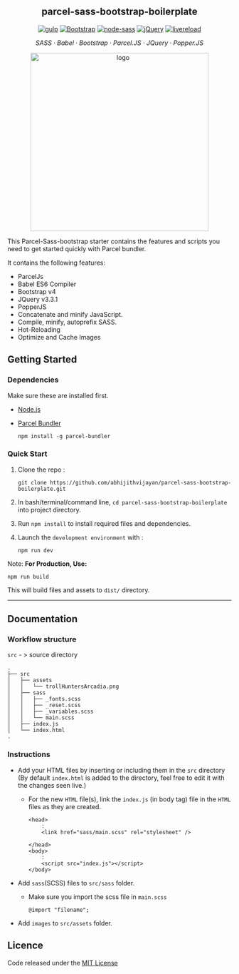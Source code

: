 <h2 align="center">parcel-sass-bootstrap-boilerplate</h2>

<p align="center">
  <a href="https://www.npmjs.com/package/parcel">
    <img alt="gulp" src="https://img.shields.io/badge/parcel-v1.11.0-blue.svg"></a>
  <a href="http://getbootstrap.com/">
    <img alt="Bootstrap" src="https://img.shields.io/badge/Bootstrap-v4.2.1-563d7c.svg"></a>
  <a href="https://www.npmjs.com/package/gulp-sass">
    <img alt="node-sass" src="https://img.shields.io/badge/node--sass-v4.11.0-ff69b4.svg"></a>
  <a href="https://jquery.com/">
    <img alt="jQuery" src="https://img.shields.io/badge/jquery-v3.3.1-ffa200.svg"></a>
  <a href="#">
    <img alt="livereload" src="https://img.shields.io/badge/dev--server-live--reloading-red.svg"></a>
</p>

<p align="center">
  <em>
  SASS
  · Babel
  · Bootstrap
  · Parcel.JS
  · JQuery
  · Popper.JS
  </em>
</p>

<p align="center"><a href="https://parceljs.org/" title="parcel"><img src="https://i.imgur.com/58zAjXl.png" alt="logo" width="400" /></a></p>

This Parcel-Sass-bootstrap starter contains the features and scripts you need to get started quickly with Parcel bundler.

It contains the following features:

- ParcelJs
- Babel ES6 Compiler
- Bootstrap v4
- JQuery v3.3.1
- PopperJS
- Concatenate and minify JavaScript.
- Compile, minify, autoprefix SASS.
- Hot-Reloading
- Optimize and Cache Images

## Getting Started

### Dependencies

Make sure these are installed first.

- [Node.js](http://nodejs.org)
- [Parcel Bundler](https://parceljs.org/)

  `npm install -g parcel-bundler`

### Quick Start

1. Clone the repo :

   `git clone https://github.com/abhijithvijayan/parcel-sass-bootstrap-boilerplate.git`

2. In bash/terminal/command line, `cd parcel-sass-bootstrap-boilerplate` into project directory.
3. Run `npm install` to install required files and dependencies.
4. Launch the `development environment` with :

   `npm run dev`

Note: **For Production, Use:**

```
npm run build
```

This will build files and assets to `dist/` directory.

<hr />

## Documentation

### Workflow structure

`src` - > source directory

```
.
├── src
│   ├── assets
│   │   └── trollHuntersArcadia.png
│   ├── sass
│   │   ├── _fonts.scss
│   │   ├── _reset.scss
│   │   ├── _variables.scss
│   │   └── main.scss
│   ├── index.js
│   └── index.html
.
```

### Instructions

- Add your HTML files by inserting or including them in the `src` directory (By default `index.html` is added to the directory, feel free to edit it with the changes seen live.)

  - For the new `HTML` file(s), link the `index.js` (in body tag) file in the `HTML` files as they are created.

    ```
    <head>
        :
        <link href="sass/main.scss" rel="stylesheet" />

    </head>
    <body>
        :
        <script src="index.js"></script>
    </body>
    ```

- Add `sass`(SCSS) files to `src/sass` folder.

  - Make sure you import the scss file in `main.scss`
    ```
    @import "filename";
    ```

- Add `images` to `src/assets` folder.

## Licence

Code released under the [MIT License](LICENSE)
